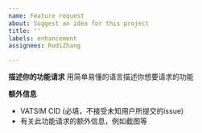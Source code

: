 ```yaml
---
name: Feature request
about: Suggest an idea for this project
title: ''
labels: enhancement
assignees: RudiZhang

---
```


**描述你的功能请求**
用简单易懂的语言描述你想要请求的功能

**额外信息**
- VATSIM CID (必填，不接受未知用户所提交的issue)
- 有关此功能请求的额外信息，例如截图等
